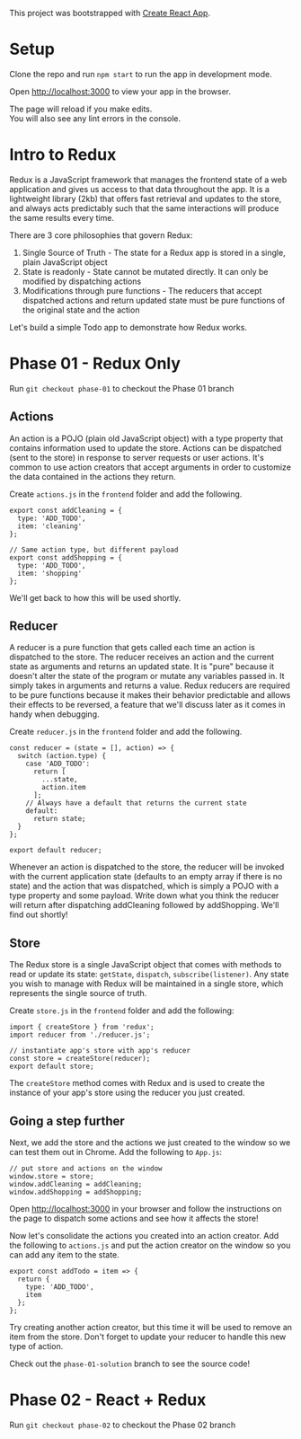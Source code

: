 This project was bootstrapped with [Create React App](https://github.com/facebook/create-react-app).

# Setup

Clone the repo and run `npm start` to run the app in development mode.


Open [http://localhost:3000](http://localhost:3000) to view your app in the browser.

The page will reload if you make edits.<br>
You will also see any lint errors in the console.

# Intro to Redux
Redux is a JavaScript framework that manages the frontend state of a web application and gives us access to that data throughout the app. It is a lightweight library (2kb) that offers fast retrieval and updates to the store, and always acts predictably such that the same interactions will produce the same results every time.<br>

There are 3 core philosophies that govern Redux:
1. Single Source of Truth - The state for a Redux app is stored in a single, plain JavaScript object
2. State is readonly - State cannot be mutated directly. It can only be modified by dispatching actions
3. Modifications through pure functions - The reducers that accept dispatched actions and return updated state must be pure functions of the original state and the action

Let's build a simple Todo app to demonstrate how Redux works.

# Phase 01 - Redux Only
Run `git checkout phase-01` to checkout the Phase 01 branch<br>

## Actions
An action is a POJO (plain old JavaScript object) with a type property that contains information used to update the store. Actions can be dispatched (sent to the store) in response to server requests or user actions. It's common to use action creators that accept arguments in order to customize the data contained in the actions they return.

Create `actions.js` in the `frontend` folder and add the following.<br>
```
export const addCleaning = {
  type: 'ADD_TODO',
  item: 'cleaning'
};

// Same action type, but different payload
export const addShopping = {
  type: 'ADD_TODO',
  item: 'shopping'
};
```

We'll get back to how this will be used shortly.

## Reducer
A reducer is a pure function that gets called each time an action is dispatched to the store. The reducer receives an action and the current state as arguments and returns an updated state. It is "pure" because it doesn't alter the state of the program or mutate any variables passed in. It simply takes in arguments and returns a value. Redux reducers are required to be pure functions because it makes their behavior predictable and allows their effects to be reversed, a feature that we'll discuss later as it comes in handy when debugging.

Create `reducer.js` in the `frontend` folder and add the following.<br>
```
const reducer = (state = [], action) => {
  switch (action.type) {
    case 'ADD_TODO':
      return [
        ...state,
        action.item
      ];
    // Always have a default that returns the current state
    default:
      return state;
  }
};

export default reducer;
```
Whenever an action is dispatched to the store, the reducer will be invoked with the current application state (defaults to an empty array if there is no state) and the action that was dispatched, which is simply a POJO with a type property and some payload. Write down what you think the reducer will return after dispatching addCleaning followed by addShopping. We'll find out shortly!

## Store
The Redux store is a single JavaScript object that comes with methods to read or update its state: `getState`, `dispatch`, `subscribe(listener)`. Any state you wish to manage with Redux will be maintained in a single store, which represents the single source of truth.

Create `store.js` in the `frontend` folder and add the following:<br>
```
import { createStore } from 'redux';
import reducer from './reducer.js';

// instantiate app's store with app's reducer
const store = createStore(reducer);
export default store;
```
The `createStore` method comes with Redux and is used to create the instance of your app's store using the reducer you just created. 

## Going a step further
Next, we add the store and the actions we just created to the window so we can test them out in Chrome. Add the following to `App.js`:<br>
```
// put store and actions on the window
window.store = store;
window.addCleaning = addCleaning;
window.addShopping = addShopping;
```

Open [http://localhost:3000](http://localhost:3000) in your browser and follow the instructions on the page to dispatch some actions and see how it affects the store!<br>

Now let's consolidate the actions you created into an action creator. Add the following to `actions.js` and put the action creator on the window so you can add any item to the state.
```
export const addTodo = item => {
  return {
    type: 'ADD_TODO',
    item
  };
};
```

Try creating another action creator, but this time it will be used to remove an item from the store. Don't forget to update your reducer to handle this new type of action.<br>

Check out the `phase-01-solution` branch to see the source code!

# Phase 02 - React + Redux
Run `git checkout phase-02` to checkout the Phase 02 branch<br>